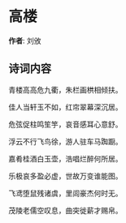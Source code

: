 # 高楼

**作者**: 刘攽

## 诗词内容

青楼高高危九衢，朱栏画栱相倾扶。

佳人当轩玉不如，红帘翠幕深沉居。

危弦促柱鸣笙竽，哀音感耳心意舒。

浮云不行飞鸟徐，游人驻车马踟蹰。

嘉肴桂酒白玉壶，浩唱烂醉何所居。

乐极哀多盈必虚，世故万变谁能图。

飞鸢堕鼠残诸虞，里闾豪杰何时无。

茂陵老儒空叹息，曲突徙薪才赐帛。


